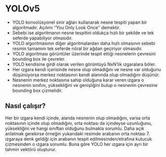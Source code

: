 # YOLOv5

- YOLO konvolüsyonel sinir ağları kullanarak nesne tespiti yapan bir algoritmadır. Açılımı ‘’You Only Look Once’’ demektir.
- Sebebi ise algoritmanın nesne tespitini oldukça hızlı bir şekilde ve tek seferde yapabiliyor olmasıdır.
- YOLO algoritmasının diğer algoritmalardan daha hızlı olmasının sebebi resmin tamamını tek seferde nöral bir ağdan geçiriyor olmasıdır.
- YOLO algoritması görüntüler üzerinde tespit ettiği nesnelerin çevresini bounding box ile çevreler.
- YOLO kendisine girdi olarak verilen görüntüyü NxN’lik ızgaralara böler.
- Her ızgara kendi içerisinde nesne olup olmadığını ve nesne var olduğunu düşünüyorsa merkez noktasının kendi alanında olup olmadığını düşünür.
- Nesnenin merkez noktasına sahip olduğuna karar veren ızgara o nesnenin sınıfını, yüksekliğini ve genişliğini bulup o nesnenin çevresine bounding box çizmelidir.

## Nasıl çalışır?
Her bir ızgara kendi içinde, alanda nesnenin olup olmadığını, varsa orta noktasının içinde olup olmadığını, orta noktası da içindeyse uzunluğunu, yüksekliğini ve hangi sınıftan olduğunu bulmakla sorumlu. Daha açık anlatmak gerekirse örneğin yukarıdaki resimde arabanın orta noktası 7. ızgaraya denk geldiği için arabanın tespit edilmesinden/etrafına kutucuk çizmesinden o ızgara sorumlu.
Buna göre YOLO her ızgara için ayrı bir tahmin vektörü oluşturur.
